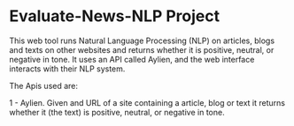 # Evaluate-News-NLP Project

This web tool runs Natural Language Processing (NLP) on articles, blogs and texts on other websites and returns whether it is positive, neutral, or negative in tone. It uses an API called Aylien, and the web interface interacts with their NLP system.

The Apis used are: 

1 - Aylien. Given and URL of a site containing a article, blog or text it returns whether it (the text) is positive, neutral, or negative in tone.

